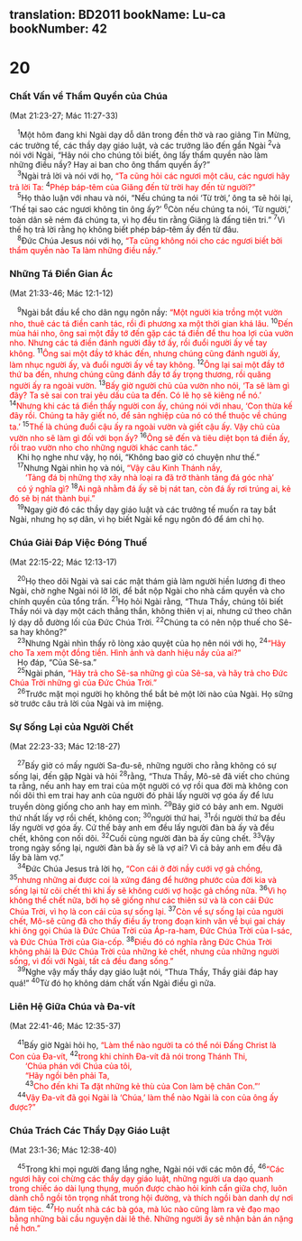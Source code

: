 translation: BD2011
bookName: Lu-ca 
bookNumber: 42
-------

<div class="title"><h1>20</h1><h3>Chất Vấn về Thẩm Quyền của Chúa</h3><p>(Mat 21:23-27; Mác 11:27-33)</p></div>
<span class="verse lu_20_1"> <sup>1</sup>Một hôm đang khi Ngài dạy dỗ dân trong đền thờ và rao giảng Tin Mừng, các trưởng tế, các thầy dạy giáo luật, và các trưởng lão đến gần Ngài </span>
<span class="verse lu_20_2"><sup>2</sup>và nói với Ngài, “Hãy nói cho chúng tôi biết, ông lấy thẩm quyền nào làm những điều nầy? Hay ai ban cho ông thẩm quyền ấy?”<br/></span>
<span class="verse lu_20_3"> <sup>3</sup>Ngài trả lời và nói với họ, <font color="red">“Ta cũng hỏi các ngươi một câu, các ngươi hãy trả lời Ta: </font></span>
<span class="verse lu_20_4"><sup>4</sup><font color="red">Phép báp-têm của Giăng đến từ trời hay đến từ người?”</font><br/></span>
<span class="verse lu_20_5"> <sup>5</sup>Họ thảo luận với nhau và nói, “Nếu chúng ta nói ‘Từ trời,’ ông ta sẽ hỏi lại, ‘Thế tại sao các ngươi không tin ông ấy?’ </span>
<span class="verse lu_20_6"><sup>6</sup>Còn nếu chúng ta nói, ‘Từ người,’ toàn dân sẽ ném đá chúng ta, vì họ đều tin rằng Giăng là đấng tiên tri.” </span>
<span class="verse lu_20_7"><sup>7</sup>Vì thế họ trả lời rằng họ không biết phép báp-têm ấy đến từ đâu.<br/></span>
<span class="verse lu_20_8"> <sup>8</sup>Ðức Chúa Jesus nói với họ, <font color="red">“Ta cũng không nói cho các ngươi biết bởi thẩm quyền nào Ta làm những điều nầy.”</font><br/></span>
<div class="title"><h3>Những Tá Ðiền Gian Ác</h3><p>(Mat 21:33-46; Mác 12:1-12)</p></div>
<span class="verse lu_20_9"> <sup>9</sup>Ngài bắt đầu kể cho dân ngụ ngôn nầy: <font color="red">“Một người kia trồng một vườn nho, thuê các tá điền canh tác, rồi đi phương xa một thời gian khá lâu. </font></span>
<span class="verse lu_20_10"><sup>10</sup><font color="red">Ðến mùa hái nho, ông sai một đầy tớ đến gặp các tá điền để thu hoa lợi của vườn nho. Nhưng các tá điền đánh người đầy tớ ấy, rồi đuổi người ấy về tay không. </font></span>
<span class="verse lu_20_11"><sup>11</sup><font color="red">Ông sai một đầy tớ khác đến, nhưng chúng cũng đánh người ấy, làm nhục người ấy, và đuổi người ấy về tay không. </font></span>
<span class="verse lu_20_12"><sup>12</sup><font color="red">Ông lại sai một đầy tớ thứ ba đến, nhưng chúng cũng đánh đầy tớ ấy trọng thương, rồi quăng người ấy ra ngoài vườn. </font></span>
<span class="verse lu_20_13"><sup>13</sup><font color="red">Bấy giờ người chủ của vườn nho nói, ‘Ta sẽ làm gì đây? Ta sẽ sai con trai yêu dấu của ta đến. Có lẽ họ sẽ kiêng nể nó.’ </font></span>
<span class="verse lu_20_14"><sup>14</sup><font color="red">Nhưng khi các tá điền thấy người con ấy, chúng nói với nhau, ‘Con thừa kế đây rồi. Chúng ta hãy giết nó, để sản nghiệp của nó có thể thuộc về chúng ta.’ </font></span>
<span class="verse lu_20_15"><sup>15</sup><font color="red">Thế là chúng đuổi cậu ấy ra ngoài vườn và giết cậu ấy. Vậy chủ của vườn nho sẽ làm gì đối với bọn ấy? </font></span>
<span class="verse lu_20_16"><sup>16</sup><font color="red">Ông sẽ đến và tiêu diệt bọn tá điền ấy, rồi trao vườn nho cho những người khác canh tác.”</font><br/> Khi họ nghe như vậy, họ nói, “Không bao giờ có chuyện như thế.”<br/></span>
<span class="verse lu_20_17"> <sup>17</sup>Nhưng Ngài nhìn họ và nói, <font color="red">“Vậy câu Kinh Thánh nầy,</font><br/>  <font color="red">‘Tảng đá bị những thợ xây nhà loại ra đã trở thành tảng đá góc nhà’ </font><br/> <font color="red">có ý nghĩa gì? </font></span>
<span class="verse lu_20_18"><sup>18</sup><font color="red">Ai ngã nhằm đá ấy sẽ bị nát tan, còn đá ấy rơi trúng ai, kẻ đó sẽ bị nát thành bụi.”</font><br/></span>
<span class="verse lu_20_19"> <sup>19</sup>Ngay giờ đó các thầy dạy giáo luật và các trưởng tế muốn ra tay bắt Ngài, nhưng họ sợ dân, vì họ biết Ngài kể ngụ ngôn đó để ám chỉ họ.<br/></span>
<div class="title"><h3>Chúa Giải Ðáp Việc Ðóng Thuế</h3><p>(Mat 22:15-22; Mác 12:13-17)</p></div>
<span class="verse lu_20_20"> <sup>20</sup>Họ theo dõi Ngài và sai các mật thám giả làm người hiền lương đi theo Ngài, chờ nghe Ngài nói lỡ lời, để bắt nộp Ngài cho nhà cầm quyền và cho chính quyền của tổng trấn. </span>
<span class="verse lu_20_21"><sup>21</sup>Họ hỏi Ngài rằng, “Thưa Thầy, chúng tôi biết Thầy nói và dạy một cách thẳng thắn, không thiên vị ai, nhưng cứ theo chân lý dạy dỗ đường lối của Ðức Chúa Trời. </span>
<span class="verse lu_20_22"><sup>22</sup>Chúng ta có nên nộp thuế cho Sê-sa hay không?”<br/></span>
<span class="verse lu_20_23"> <sup>23</sup>Nhưng Ngài nhìn thấy rõ lòng xảo quyệt của họ nên nói với họ, </span>
<span class="verse lu_20_24"><sup>24</sup><font color="red">“Hãy cho Ta xem một đồng tiền. Hình ảnh và danh hiệu nầy của ai?”</font><br/> Họ đáp, “Của Sê-sa.”<br/></span>
<span class="verse lu_20_25"> <sup>25</sup>Ngài phán, <font color="red">“Hãy trả cho Sê-sa những gì của Sê-sa, và hãy trả cho Ðức Chúa Trời những gì của Ðức Chúa Trời.”</font><br/></span>
<span class="verse lu_20_26"> <sup>26</sup>Trước mặt mọi người họ không thể bắt bẻ một lời nào của Ngài. Họ sững sờ trước câu trả lời của Ngài và im miệng.<br/></span>
<div class="title"><h3>Sự Sống Lại của Người Chết</h3><p>(Mat 22:23-33; Mác 12:18-27)</p></div>
<span class="verse lu_20_27"> <sup>27</sup>Bấy giờ có mấy người Sa-đu-sê, những người cho rằng không có sự sống lại, đến gặp Ngài và hỏi </span>
<span class="verse lu_20_28"><sup>28</sup>rằng, “Thưa Thầy, Mô-sê đã viết cho chúng ta rằng, nếu anh hay em trai của một người có vợ rồi qua đời mà không con nối dõi thì em trai hay anh của người đó phải lấy người vợ góa ấy để lưu truyền dòng giống cho anh hay em mình. </span>
<span class="verse lu_20_29"><sup>29</sup>Bây giờ có bảy anh em. Người thứ nhất lấy vợ rồi chết, không con; </span>
<span class="verse lu_20_30"><sup>30</sup>người thứ hai, </span>
<span class="verse lu_20_31"><sup>31</sup>rồi người thứ ba đều lấy người vợ góa ấy. Cứ thế bảy anh em đều lấy người đàn bà ấy và đều chết, không con nối dõi. </span>
<span class="verse lu_20_32"><sup>32</sup>Cuối cùng người đàn bà ấy cũng chết. </span>
<span class="verse lu_20_33"><sup>33</sup>Vậy trong ngày sống lại, người đàn bà ấy sẽ là vợ ai? Vì cả bảy anh em đều đã lấy bà làm vợ.”<br/></span>
<span class="verse lu_20_34"> <sup>34</sup>Ðức Chúa Jesus trả lời họ, <font color="red">“Con cái ở đời nầy cưới vợ gả chồng, </font></span>
<span class="verse lu_20_35"><sup>35</sup><font color="red">nhưng những ai được coi là xứng đáng để hưởng phước của đời kia và sống lại từ cõi chết thì khi ấy sẽ không cưới vợ hoặc gả chồng nữa. </font></span>
<span class="verse lu_20_36"><sup>36</sup><font color="red">Vì họ không thể chết nữa, bởi họ sẽ giống như các thiên sứ và là con cái Ðức Chúa Trời, vì họ là con cái của sự sống lại. </font></span>
<span class="verse lu_20_37"><sup>37</sup><font color="red">Còn về sự sống lại của người chết, Mô-sê cũng đã cho thấy điều ấy trong đoạn kinh văn về bụi gai cháy khi ông gọi Chúa là Ðức Chúa Trời của Áp-ra-ham, Ðức Chúa Trời của I-sác, và Ðức Chúa Trời của Gia-cốp. </font></span>
<span class="verse lu_20_38"><sup>38</sup><font color="red">Ðiều đó có nghĩa rằng Ðức Chúa Trời không phải là Ðức Chúa Trời của những kẻ chết, nhưng của những người sống, vì đối với Ngài, tất cả đều đang sống.”</font><br/></span>
<span class="verse lu_20_39"> <sup>39</sup>Nghe vậy mấy thầy dạy giáo luật nói, “Thưa Thầy, Thầy giải đáp hay quá!” </span>
<span class="verse lu_20_40"><sup>40</sup>Từ đó họ không dám chất vấn Ngài điều gì nữa.<br/></span>
<div class="title"><h3>Liên Hệ Giữa Chúa và Ða-vít</h3><p>(Mat 22:41-46; Mác 12:35-37)</p></div>
<span class="verse lu_20_41"> <sup>41</sup>Bấy giờ Ngài hỏi họ, <font color="red">“Làm thể nào người ta có thể nói Ðấng Christ là Con của Ða-vít, </font></span>
<span class="verse lu_20_42"><sup>42</sup><font color="red">trong khi chính Ða-vít đã nói trong Thánh Thi,</font><br/>  <font color="red">‘Chúa phán với Chúa của tôi,</font><br/>  <font color="red">“Hãy ngồi bên phải Ta,</font><br/></span>
<span class="verse lu_20_43">  <sup>43</sup><font color="red">Cho đến khi Ta đặt những kẻ thù của Con làm bệ chân Con.”’ </font><br/></span>
<span class="verse lu_20_44"> <sup>44</sup><font color="red">Vậy Ða-vít đã gọi Ngài là ‘Chúa,’ làm thể nào Ngài là con của ông ấy được?”</font><br/></span>
<div class="title"><h3>Chúa Trách Các Thầy Dạy Giáo Luật</h3><p>(Mat 23:1-36; Mác 12:38-40)</p></div>
<span class="verse lu_20_45"> <sup>45</sup>Trong khi mọi người đang lắng nghe, Ngài nói với các môn đồ, </span>
<span class="verse lu_20_46"><sup>46</sup><font color="red">“Các ngươi hãy coi chừng các thầy dạy giáo luật, những người ưa dạo quanh trong chiếc áo dài lụng thụng, muốn được chào hỏi kính cẩn giữa chợ, luôn dành chỗ ngồi tôn trọng nhất trong hội đường, và thích ngồi bàn danh dự nơi đám tiệc. </font></span>
<span class="verse lu_20_47"><sup>47</sup><font color="red">Họ nuốt nhà các bà góa, mà lúc nào cũng làm ra vẻ đạo mạo bằng những bài cầu nguyện dài lê thê. Những người ấy sẽ nhận bản án nặng nề hơn.”</font><br/></span>
